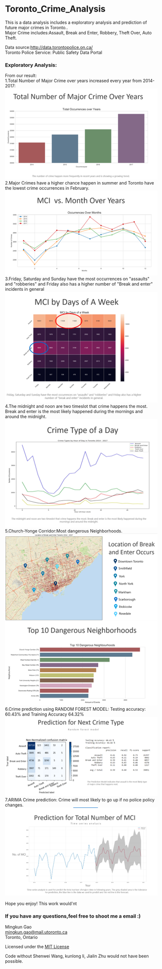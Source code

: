 # Toronto_Crime_Analysis

This is a data analysis includes a exploratory analysis and prediction of future major crimes in Toronto..<br />
Major Crime includes:Assault, Break and Enter, Robbery, Theft Over, Auto Theft.

Data source:http://data.torontopolice.on.ca/<br />
Toronto Police Service: Public Safety Data Portal

### Exploratory Analysis:
From our result:<br />
1.Total Number of Major Crime over years increased every year from 2014-2017:
![alt text](https://github.com/gaoming3/Toronto_Crime_Analysis/blob/master/resultspicture/Capture1.PNG)
2.Major Crimes have a higher chance happen in summer and Toronto have the lowest crime occurrences in February.
![alt text](https://github.com/gaoming3/Toronto_Crime_Analysis/blob/master/resultspicture/Capture2.PNG)
3.Friday, Saturday and Sunday have the most occurrences on "assaults" and "robberies" and Friday also has a higher number of "Break and enter" incidents in general
![alt text](https://github.com/gaoming3/Toronto_Crime_Analysis/blob/master/resultspicture/Capture3.PNG)
4.The midnight and noon are two timeslot that crime happens the most. Break and enter is the most likely happened during the mornings and around the midnight.
![alt text](https://github.com/gaoming3/Toronto_Crime_Analysis/blob/master/resultspicture/Capture4.PNG)
5.Church-Yonge Corridor:Most dangerous Neighborhoods.
![alt text](https://github.com/gaoming3/Toronto_Crime_Analysis/blob/master/resultspicture/Capture5.PNG)
![alt text](https://github.com/gaoming3/Toronto_Crime_Analysis/blob/master/resultspicture/Capture6.PNG)
6.Crime prediction using RANDOM FOREST MODEL:
Testing accuracy: 60.43% and Training Accuracy 64.32%
![alt text](https://github.com/gaoming3/Toronto_Crime_Analysis/blob/master/resultspicture/Capture7.PNG)
7.ARIMA Crime prediction: Crime will most likely to go up if no police policy changes.
![alt text](https://github.com/gaoming3/Toronto_Crime_Analysis/blob/master/resultspicture/Capture8.PNG)

Hope you enjoy!
This work would'nt 

### If you have any questions,feel free to shoot me a email :) 

Mingkun Gao<br />
mingkun.gao@mail.utoronto.ca<br />
Toronto, Ontario

Licensed under the [MIT License](LICENSE)

Code without Shenwei Wang, kunlong li, Jialin Zhu would not have been possible.
